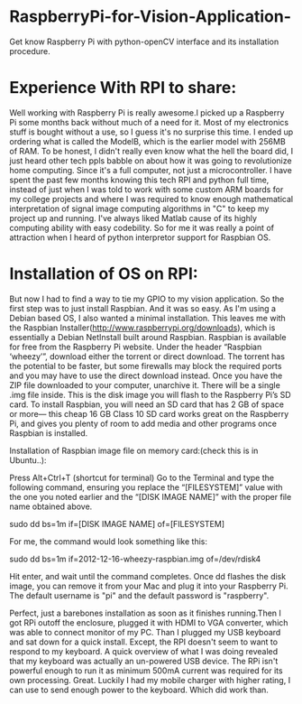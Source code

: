 RaspberryPi-for-Vision-Application-
===================================
Get know Raspberry Pi with python-openCV interface and its installation procedure.

Experience With RPI to share:
=============================

 Well working with Raspberry Pi is really awesome.I picked up a Raspberry Pi some months back without much of a need for it. Most of my electronics stuff is bought without a use, so I guess it's no surprise this time. I ended up ordering what is called the ModelB, which is the earlier model with 256MB of RAM. To be honest, I didn't really even know what the hell the board did, I just heard other tech ppls babble on about how it was going to revolutionize home computing. Since it's a full computer, not just a microcontroller.
  I have spent the past few months knowing this tech RPI and python full time, instead of just when I was told to work with some custom ARM boards for my college projects and where I was required to know enough mathematical interpretation of signal image computing algorithms in "C" to keep my project up and running. I've always liked Matlab cause of its highly computing ability with easy codebility. So for me it was really a point of attraction when I heard of python interpretor support for Raspbian OS.
  
Installation of OS on RPI:
==========================

 But now I had to find a way to tie my GPIO to my vision application. So the first step was to just install Raspbian. And it was so easy. As I'm using a Debian based OS, I also wanted a minimal installation. This leaves me with the Raspbian Installer(http://www.raspberrypi.org/downloads), which is essentially a Debian NetInstall built around Raspbian. Raspbian is available for free from the Raspberry Pi website. Under the header “Raspbian ‘wheezy’”, download either the torrent or direct download. The torrent has the potential to be faster, but some firewalls may block the required ports and you may have to use the direct download instead.
Once you have the ZIP file downloaded to your computer, unarchive it. There will be a single .img file inside. This is the disk image you will flash to the Raspberry Pi’s SD card. To install Raspbian, you will need an SD card that has 2 GB of space or more— this cheap 16 GB Class 10 SD card works great on the Raspberry Pi, and gives you plenty of room to add media and other programs once Raspbian is installed.

Installation of Raspbian image file on memory card:(check this is in Ubuntu..):

 Press Alt+Ctrl+T (shortcut for terminal)
 Go to the Terminal and type the following command, ensuring you replace the “[FILESYSTEM]” value with the one you noted earlier and the “[DISK IMAGE NAME]” with the proper file name obtained above.

sudo dd bs=1m if=[DISK IMAGE NAME] of=[FILESYSTEM]

For me, the command would look something like this:

sudo dd bs=1m if=2012-12-16-wheezy-raspbian.img of=/dev/rdisk4

Hit enter, and wait until the command completes. Once dd flashes the disk image, you can remove it from your Mac and plug it into your Raspberry Pi. The default username is "pi" and the default password is "raspberry".

 
 Perfect, just a barebones installation as soon as it finishes running.Then I got RPi outoff the enclosure, plugged it with HDMI to VGA converter, which was able to connect monitor of my PC. Than I plugged  my USB keyboard and sat down for a quick install. Except, the RPI doesn't seem to want to respond to my keyboard. A quick overview of what I was doing revealed that my keyboard was actually an un-powered USB device. The RPi isn't powerful enough to run it as minimum 500mA current was required for its own processing. Great. Luckily I had my mobile charger with higher rating, I can use to send enough power to the keyboard. Which did work than.


